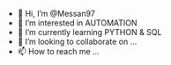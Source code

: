- 👋 Hi, I’m @Messan97
- 👀 I’m interested in AUTOMATION
- 🌱 I’m currently learning PYTHON & SQL
- 💞️ I’m looking to collaborate on ...
- 📫 How to reach me ...

<!---
Messan97/Messan97 is a ✨ special ✨ repository because its `README.md` (this file) appears on your GitHub profile.
You can click the Preview link to take a look at your changes.
--->
